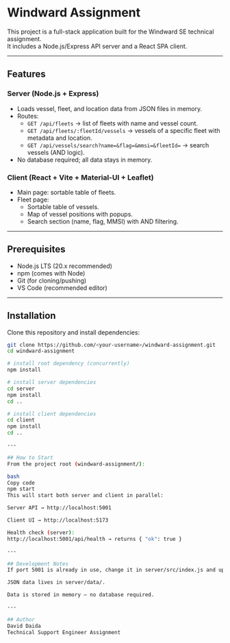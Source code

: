 # Windward Assignment

This project is a full-stack application built for the Windward SE technical assignment.  
It includes a Node.js/Express API server and a React SPA client.

---

## Features

### Server (Node.js + Express)
- Loads vessel, fleet, and location data from JSON files in memory.  
- Routes:
  - `GET /api/fleets` → list of fleets with name and vessel count.  
  - `GET /api/fleets/:fleetId/vessels` → vessels of a specific fleet with metadata and location.  
  - `GET /api/vessels/search?name=&flag=&mmsi=&fleetId=` → search vessels (AND logic).  
- No database required; all data stays in memory.

### Client (React + Vite + Material-UI + Leaflet)
- Main page: sortable table of fleets.  
- Fleet page:
  - Sortable table of vessels.  
  - Map of vessel positions with popups.  
  - Search section (name, flag, MMSI) with AND filtering.  

---

## Prerequisites
- Node.js LTS (20.x recommended)  
- npm (comes with Node)  
- Git (for cloning/pushing)  
- VS Code (recommended editor)  

---

## Installation

Clone this repository and install dependencies:

```bash
git clone https://github.com/<your-username>/windward-assignment.git
cd windward-assignment

# install root dependency (concurrently)
npm install

# install server dependencies
cd server
npm install
cd ..

# install client dependencies
cd client
npm install
cd ..

---

## How to Start
From the project root (windward-assignment/):

bash
Copy code
npm start
This will start both server and client in parallel:

Server API → http://localhost:5001

Client UI → http://localhost:5173

Health check (server):
http://localhost:5001/api/health → returns { "ok": true }

---

## Development Notes
If port 5001 is already in use, change it in server/src/index.js and update client/vite.config.js accordingly.

JSON data lives in server/data/.

Data is stored in memory — no database required.

---

## Author
David Daida
Technical Support Engineer Assignment

